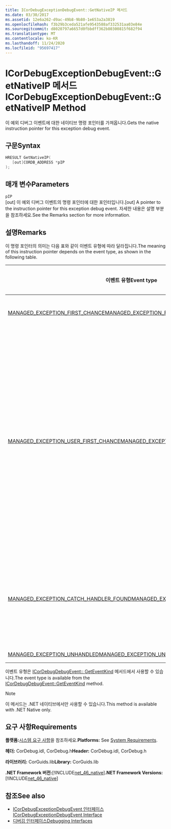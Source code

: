 ```yaml
---
title: ICorDebugExceptionDebugEvent::GetNativeIP 메서드
ms.date: 03/30/2017
ms.assetid: 12e6a262-d9ac-49b8-9b80-1e653a2a3819
ms.openlocfilehash: f3b29b3ceda521afe9543588af332531aa03e84e
ms.sourcegitcommit: d8020797a6657d0fbbdff362b80300815f682f94
ms.translationtype: MT
ms.contentlocale: ko-KR
ms.lasthandoff: 11/24/2020
ms.locfileid: "95697417"
---
```

# <a name="icordebugexceptiondebugeventgetnativeip-method"></a><span data-ttu-id="946cf-102">ICorDebugExceptionDebugEvent::GetNativeIP 메서드</span><span class="sxs-lookup"><span data-stu-id="946cf-102">ICorDebugExceptionDebugEvent::GetNativeIP Method</span></span>

<span data-ttu-id="946cf-103">이 예외 디버그 이벤트에 대한 네이티브 명령 포인터를 가져옵니다.</span><span class="sxs-lookup"><span data-stu-id="946cf-103">Gets the native instruction pointer for this exception debug event.</span></span>  
  
## <a name="syntax"></a><span data-ttu-id="946cf-104">구문</span><span class="sxs-lookup"><span data-stu-id="946cf-104">Syntax</span></span>  
  
```cpp  
HRESULT GetNativeIP(  
   [out]CORDB_ADDRESS *pIP  
);  
```  
  
## <a name="parameters"></a><span data-ttu-id="946cf-105">매개 변수</span><span class="sxs-lookup"><span data-stu-id="946cf-105">Parameters</span></span>  

 `pIP`  
 <span data-ttu-id="946cf-106">[out] 이 예외 디버그 이벤트의 명령 포인터에 대한 포인터입니다.</span><span class="sxs-lookup"><span data-stu-id="946cf-106">[out] A pointer to the instruction pointer for this exception debug event.</span></span> <span data-ttu-id="946cf-107">자세한 내용은 설명 부분을 참조하세요.</span><span class="sxs-lookup"><span data-stu-id="946cf-107">See the Remarks section for more information.</span></span>  
  
## <a name="remarks"></a><span data-ttu-id="946cf-108">설명</span><span class="sxs-lookup"><span data-stu-id="946cf-108">Remarks</span></span>  

 <span data-ttu-id="946cf-109">이 명령 포인터의 의미는 다음 표와 같이 이벤트 유형에 따라 달라집니다.</span><span class="sxs-lookup"><span data-stu-id="946cf-109">The meaning of this instruction pointer depends on the event type, as shown in the following table.</span></span>  
  
|<span data-ttu-id="946cf-110">이벤트 유형</span><span class="sxs-lookup"><span data-stu-id="946cf-110">Event type</span></span>|<span data-ttu-id="946cf-111">`pStackPointer` 값의 의미</span><span class="sxs-lookup"><span data-stu-id="946cf-111">Meaning of `pStackPointer` value</span></span>|  
|----------------|--------------------------------------|  
|[<span data-ttu-id="946cf-112">MANAGED_EXCEPTION_FIRST_CHANCE</span><span class="sxs-lookup"><span data-stu-id="946cf-112">MANAGED_EXCEPTION_FIRST_CHANCE</span></span>](cordebugrecordformat-enumeration.md)|<span data-ttu-id="946cf-113">오류가 발생한 명령의 주소입니다.</span><span class="sxs-lookup"><span data-stu-id="946cf-113">The address of the faulting instruction.</span></span>|  
|[<span data-ttu-id="946cf-114">MANAGED_EXCEPTION_USER_FIRST_CHANCE</span><span class="sxs-lookup"><span data-stu-id="946cf-114">MANAGED_EXCEPTION_USER_FIRST_CHANCE</span></span>](cordebugrecordformat-enumeration.md)|<span data-ttu-id="946cf-115">예외가 발생 하지 않은 경우 실행을 다시 시작할 [Getstackpointer](icordebugexceptiondebugevent-getstackpointer-method.md) 메서드로 표시 된 프레임의 코드 주소입니다.</span><span class="sxs-lookup"><span data-stu-id="946cf-115">The code address in the frame indicated by the [GetStackPointer](icordebugexceptiondebugevent-getstackpointer-method.md) method where execution would resume if no exception had been raised.</span></span> <span data-ttu-id="946cf-116">예외로 인해 `try/catch/finally` 절의 catch 블록과 같은 다른 코드가 이 프레임에서 실행되거나 실행되지 않을 수 있습니다.</span><span class="sxs-lookup"><span data-stu-id="946cf-116">The exception may or may not cause different code, such as the catch block of a `try/catch/finally` clause, to be executed in this frame.</span></span>|  
|[<span data-ttu-id="946cf-117">MANAGED_EXCEPTION_CATCH_HANDLER_FOUND</span><span class="sxs-lookup"><span data-stu-id="946cf-117">MANAGED_EXCEPTION_CATCH_HANDLER_FOUND</span></span>](cordebugrecordformat-enumeration.md)|<span data-ttu-id="946cf-118">`catch` [Getstackpointer](icordebugexceptiondebugevent-getstackpointer-method.md) 메서드로 표시 된 프레임에서 처리기 실행이 시작 되는 코드 주소입니다.</span><span class="sxs-lookup"><span data-stu-id="946cf-118">The code address where `catch` handler execution will start in the frame indicated by the [GetStackPointer](icordebugexceptiondebugevent-getstackpointer-method.md) method.</span></span>|  
|[<span data-ttu-id="946cf-119">MANAGED_EXCEPTION_UNHANDLED</span><span class="sxs-lookup"><span data-stu-id="946cf-119">MANAGED_EXCEPTION_UNHANDLED</span></span>](cordebugrecordformat-enumeration.md)|<span data-ttu-id="946cf-120">`pIP`가 0입니다.</span><span class="sxs-lookup"><span data-stu-id="946cf-120">`pIP` is 0.</span></span>|  
  
 <span data-ttu-id="946cf-121">이벤트 유형은 [ICorDebugDebugEvent:: GetEventKind](icordebugdebugevent-geteventkind-method.md) 메서드에서 사용할 수 있습니다.</span><span class="sxs-lookup"><span data-stu-id="946cf-121">The event type is available from the [ICorDebugDebugEvent::GetEventKind](icordebugdebugevent-geteventkind-method.md) method.</span></span>  
  
> [!NOTE]
> <span data-ttu-id="946cf-122">이 메서드는 .NET 네이티브에서만 사용할 수 있습니다.</span><span class="sxs-lookup"><span data-stu-id="946cf-122">This method is available with .NET Native only.</span></span>  
  
## <a name="requirements"></a><span data-ttu-id="946cf-123">요구 사항</span><span class="sxs-lookup"><span data-stu-id="946cf-123">Requirements</span></span>  

 <span data-ttu-id="946cf-124">**플랫폼:**[시스템 요구 사항](../../get-started/system-requirements.md)을 참조하세요.</span><span class="sxs-lookup"><span data-stu-id="946cf-124">**Platforms:** See [System Requirements](../../get-started/system-requirements.md).</span></span>  
  
 <span data-ttu-id="946cf-125">**헤더:** CorDebug.idl, CorDebug.h</span><span class="sxs-lookup"><span data-stu-id="946cf-125">**Header:** CorDebug.idl, CorDebug.h</span></span>  
  
 <span data-ttu-id="946cf-126">**라이브러리:** CorGuids.lib</span><span class="sxs-lookup"><span data-stu-id="946cf-126">**Library:** CorGuids.lib</span></span>  
  
 <span data-ttu-id="946cf-127">**.NET Framework 버전:**[!INCLUDE[net_46_native](../../../../includes/net-46-native-md.md)]</span><span class="sxs-lookup"><span data-stu-id="946cf-127">**.NET Framework Versions:** [!INCLUDE[net_46_native](../../../../includes/net-46-native-md.md)]</span></span>  
  
## <a name="see-also"></a><span data-ttu-id="946cf-128">참조</span><span class="sxs-lookup"><span data-stu-id="946cf-128">See also</span></span>

- [<span data-ttu-id="946cf-129">ICorDebugExceptionDebugEvent 인터페이스</span><span class="sxs-lookup"><span data-stu-id="946cf-129">ICorDebugExceptionDebugEvent Interface</span></span>](icordebugexceptiondebugevent-interface.md)
- [<span data-ttu-id="946cf-130">디버깅 인터페이스</span><span class="sxs-lookup"><span data-stu-id="946cf-130">Debugging Interfaces</span></span>](debugging-interfaces.md)

